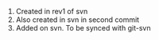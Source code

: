 1. Created in rev1 of svn
2. Also created in svn in second commit
3. Added on svn. To be synced with git-svn

